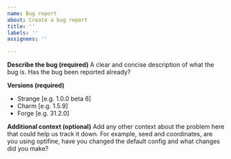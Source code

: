 ```yaml
---
name: Bug report
about: Create a bug report
title: ''
labels: ''
assignees: ''

---
```


**Describe the bug (required)**
A clear and concise description of what the bug is. Has the bug been reported already?

**Versions (required)**
 - Strange [e.g. 1.0.0 beta 6]
 - Charm [e.g. 1.5.9]
 - Forge [e.g. 31.2.0]

**Additional context (optional)**
Add any other context about the problem here that could help us track it down. For example, seed and coordinates, are you using optifine, have you changed the default config and what changes did you make?
